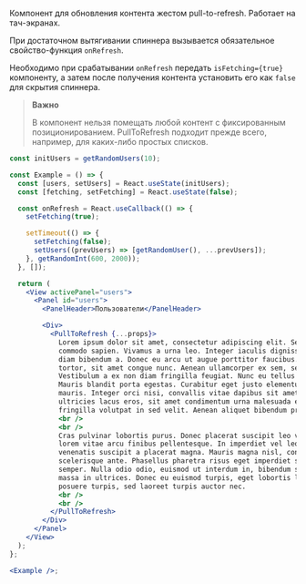 Компонент для обновления контента жестом pull-to-refresh.
Работает на тач-экранах.

При достаточном вытягивании спиннера вызывается обязательное свойство-функция `onRefresh`.

Необходимо при срабатывании `onRefresh` передать `isFetching={true}` компоненту, а затем после получения контента установить его как `false` для скрытия спиннера.

> **Важно**
>
> В компонент нельзя помещать любой контент с фиксированным позиционированием. PullToRefresh подходит прежде всего, например, для каких-либо простых списков.

```jsx
const initUsers = getRandomUsers(10);

const Example = () => {
  const [users, setUsers] = React.useState(initUsers);
  const [fetching, setFetching] = React.useState(false);

  const onRefresh = React.useCallback(() => {
    setFetching(true);

    setTimeout(() => {
      setFetching(false);
      setUsers((prevUsers) => [getRandomUser(), ...prevUsers]);
    }, getRandomInt(600, 2000));
  }, []);

  return (
    <View activePanel="users">
      <Panel id="users">
        <PanelHeader>Пользователи</PanelHeader>

        <Div>
          <PullToRefresh {...props}>
            Lorem ipsum dolor sit amet, consectetur adipiscing elit. Sed a sollicitudin lectus, a
            commodo sapien. Vivamus a urna leo. Integer iaculis dignissim urna, sit amet vestibulum
            diam bibendum a. Donec eu arcu ut augue porttitor faucibus. Vestibulum nec pretium
            tortor, sit amet congue nunc. Aenean ullamcorper ex sem, sed interdum quam consequat et.
            Vestibulum a ex non diam fringilla feugiat. Nunc eu tellus sed leo elementum cursus.
            Mauris blandit porta egestas. Curabitur eget justo elementum, malesuada lacus ut, congue
            mauris. Integer orci nisi, convallis vitae dapibus sit amet, molestie a risus. Aenean
            ultricies lacus eros, sit amet condimentum urna malesuada et. Sed quis dolor tempus orci
            fringilla volutpat in sed velit. Aenean aliquet bibendum pretium.
            <br />
            <br />
            Cras pulvinar lobortis purus. Donec placerat suscipit leo vitae sodales. Phasellus convallis
            lorem vitae arcu finibus pellentesque. In imperdiet vel leo a euismod. Nam sed odio a neque
            venenatis suscipit a placerat magna. Mauris magna nisl, consequat nec augue vitae, ultricies
            scelerisque ante. Phasellus pharetra risus eget imperdiet sodales. Integer dignissim auctor
            semper. Nulla odio odio, euismod ut interdum in, bibendum sed massa. Proin rutrum molestie
            massa in ultrices. Donec eu euismod turpis, eget lobortis lorem. Nulla facilisi. Nam lacinia
            posuere turpis, sed laoreet turpis auctor nec.
            <br />
            <br />
          </PullToRefresh>
        </Div>
      </Panel>
    </View>
  );
};

<Example />;
```
